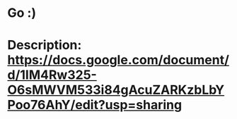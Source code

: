 # Go :)

# Description: https://docs.google.com/document/d/1IM4Rw325-O6sMWVM533i84gAcuZARKzbLbYPoo76AhY/edit?usp=sharing